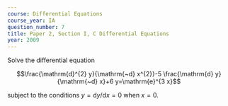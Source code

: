 ```yaml
---
course: Differential Equations
course_year: IA
question_number: 7
title: Paper 2, Section I, C Differential Equations
year: 2009
---
```




Solve the differential equation

$$\frac{\mathrm{d}^{2} y}{\mathrm{~d} x^{2}}-5 \frac{\mathrm{d} y}{\mathrm{~d} x}+6 y=\mathrm{e}^{3 x}$$

subject to the conditions $y=\mathrm{d} y / \mathrm{d} x=0$ when $x=0$.
